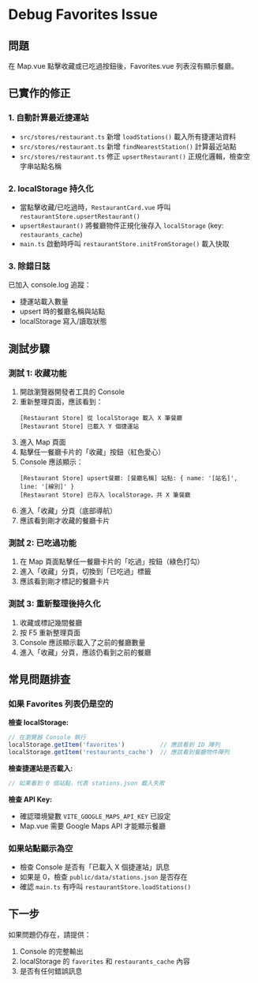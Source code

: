 # Debug Favorites Issue

## 問題
在 Map.vue 點擊收藏或已吃過按鈕後，Favorites.vue 列表沒有顯示餐廳。

## 已實作的修正

### 1. 自動計算最近捷運站
- `src/stores/restaurant.ts` 新增 `loadStations()` 載入所有捷運站資料
- `src/stores/restaurant.ts` 新增 `findNearestStation()` 計算最近站點
- `src/stores/restaurant.ts` 修正 `upsertRestaurant()` 正規化邏輯，檢查空字串站點名稱

### 2. localStorage 持久化
- 當點擊收藏/已吃過時，`RestaurantCard.vue` 呼叫 `restaurantStore.upsertRestaurant()`
- `upsertRestaurant()` 將餐廳物件正規化後存入 `localStorage` (key: `restaurants_cache`)
- `main.ts` 啟動時呼叫 `restaurantStore.initFromStorage()` 載入快取

### 3. 除錯日誌
已加入 console.log 追蹤：
- 捷運站載入數量
- upsert 時的餐廳名稱與站點
- localStorage 寫入/讀取狀態

## 測試步驟

### 測試 1: 收藏功能
1. 開啟瀏覽器開發者工具的 Console
2. 重新整理頁面，應該看到：
   ```
   [Restaurant Store] 從 localStorage 載入 X 筆餐廳
   [Restaurant Store] 已載入 Y 個捷運站
   ```
3. 進入 Map 頁面
4. 點擊任一餐廳卡片的「收藏」按鈕（紅色愛心）
5. Console 應該顯示：
   ```
   [Restaurant Store] upsert餐廳: [餐廳名稱] 站點: { name: '[站名]', line: '[線別]' }
   [Restaurant Store] 已存入 localStorage，共 X 筆餐廳
   ```
6. 進入「收藏」分頁（底部導航）
7. 應該看到剛才收藏的餐廳卡片

### 測試 2: 已吃過功能
1. 在 Map 頁面點擊任一餐廳卡片的「吃過」按鈕（綠色打勾）
2. 進入「收藏」分頁，切換到「已吃過」標籤
3. 應該看到剛才標記的餐廳卡片

### 測試 3: 重新整理後持久化
1. 收藏或標記幾間餐廳
2. 按 F5 重新整理頁面
3. Console 應該顯示載入了之前的餐廳數量
4. 進入「收藏」分頁，應該仍看到之前的餐廳

## 常見問題排查

### 如果 Favorites 列表仍是空的

**檢查 localStorage:**
```javascript
// 在瀏覽器 Console 執行
localStorage.getItem('favorites')          // 應該看到 ID 陣列
localStorage.getItem('restaurants_cache')  // 應該看到餐廳物件陣列
```

**檢查捷運站是否載入:**
```javascript
// 如果看到 0 個站點，代表 stations.json 載入失敗
```

**檢查 API Key:**
- 確認環境變數 `VITE_GOOGLE_MAPS_API_KEY` 已設定
- Map.vue 需要 Google Maps API 才能顯示餐廳

### 如果站點顯示為空

- 檢查 Console 是否有「已載入 X 個捷運站」訊息
- 如果是 0，檢查 `public/data/stations.json` 是否存在
- 確認 `main.ts` 有呼叫 `restaurantStore.loadStations()`

## 下一步

如果問題仍存在，請提供：
1. Console 的完整輸出
2. localStorage 的 `favorites` 和 `restaurants_cache` 內容
3. 是否有任何錯誤訊息

